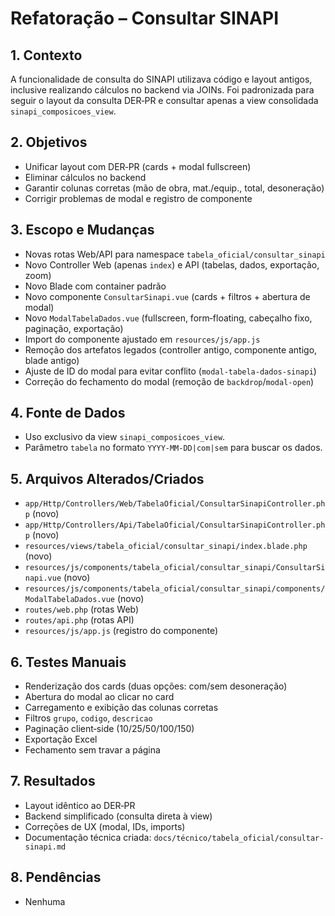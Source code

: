 # Refatoração – Consultar SINAPI

## 1. Contexto
A funcionalidade de consulta do SINAPI utilizava código e layout antigos, inclusive realizando cálculos no backend via JOINs. Foi padronizada para seguir o layout da consulta DER‑PR e consultar apenas a view consolidada `sinapi_composicoes_view`.

## 2. Objetivos
- Unificar layout com DER‑PR (cards + modal fullscreen)
- Eliminar cálculos no backend
- Garantir colunas corretas (mão de obra, mat./equip., total, desoneração)
- Corrigir problemas de modal e registro de componente

## 3. Escopo e Mudanças
- Novas rotas Web/API para namespace `tabela_oficial/consultar_sinapi`
- Novo Controller Web (apenas `index`) e API (tabelas, dados, exportação, zoom)
- Novo Blade com container padrão
- Novo componente `ConsultarSinapi.vue` (cards + filtros + abertura de modal)
- Novo `ModalTabelaDados.vue` (fullscreen, form‑floating, cabeçalho fixo, paginação, exportação)
- Import do componente ajustado em `resources/js/app.js`
- Remoção dos artefatos legados (controller antigo, componente antigo, blade antigo)
- Ajuste de ID do modal para evitar conflito (`modal-tabela-dados-sinapi`)
- Correção do fechamento do modal (remoção de `backdrop`/`modal-open`)

## 4. Fonte de Dados
- Uso exclusivo da view `sinapi_composicoes_view`.
- Parâmetro `tabela` no formato `YYYY-MM-DD|com|sem` para buscar os dados.

## 5. Arquivos Alterados/Criados
- `app/Http/Controllers/Web/TabelaOficial/ConsultarSinapiController.php` (novo)
- `app/Http/Controllers/Api/TabelaOficial/ConsultarSinapiController.php` (novo)
- `resources/views/tabela_oficial/consultar_sinapi/index.blade.php` (novo)
- `resources/js/components/tabela_oficial/consultar_sinapi/ConsultarSinapi.vue` (novo)
- `resources/js/components/tabela_oficial/consultar_sinapi/components/ModalTabelaDados.vue` (novo)
- `routes/web.php` (rotas Web)
- `routes/api.php` (rotas API)
- `resources/js/app.js` (registro do componente)

## 6. Testes Manuais
- Renderização dos cards (duas opções: com/sem desoneração)
- Abertura do modal ao clicar no card
- Carregamento e exibição das colunas corretas
- Filtros `grupo`, `codigo`, `descricao`
- Paginação client‑side (10/25/50/100/150)
- Exportação Excel
- Fechamento sem travar a página

## 7. Resultados
- Layout idêntico ao DER‑PR
- Backend simplificado (consulta direta à view)
- Correções de UX (modal, IDs, imports)
- Documentação técnica criada: `docs/técnico/tabela_oficial/consultar-sinapi.md`

## 8. Pendências
- Nenhuma
